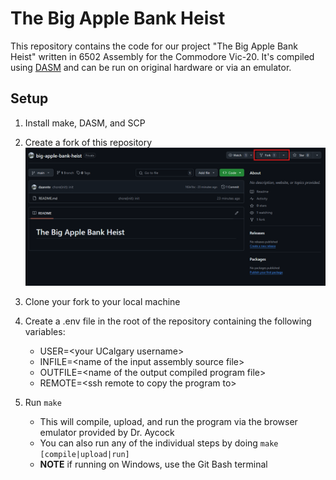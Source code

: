 # The Big Apple Bank Heist

This repository contains the code for our project "The Big Apple Bank Heist" written in 6502 Assembly for the Commodore Vic-20. It's compiled using [DASM](https://github.com/dasm-assembler/dasm) and can be run on original hardware or via an emulator.

## Setup
1. Install make, DASM, and SCP

2. Create a fork of this repository
![How to fork](./images/fork.png)

3. Clone your fork to your local machine

4. Create a .env file in the root of the repository containing the following variables:
    - USER=\<your UCalgary username\>
    - INFILE=\<name of the input assembly source file\>
    - OUTFILE=\<name of the output compiled program file\>
    - REMOTE=\<ssh remote to copy the program to\>

5. Run `make`
    - This will compile, upload, and run the program via the browser emulator provided by Dr. Aycock
    - You can also run any of the individual steps by doing `make [compile|upload|run]`
    - **NOTE** if running on Windows, use the Git Bash terminal